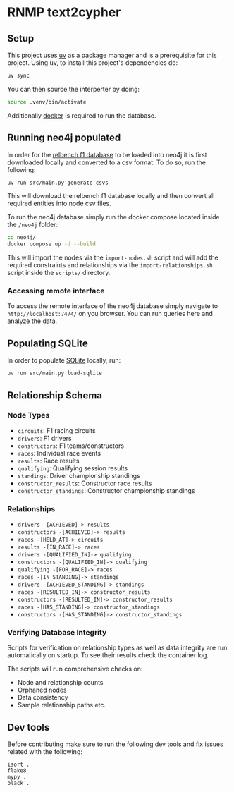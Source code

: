 # RNMP text2cypher

## Setup

This project uses [uv](https://github.com/astral-sh/uv) as a package manager and is a prerequisite for this project. Using uv, to install this project's dependencies do:

```bash
uv sync
```

You can then source the interperter by doing:

```bash
source .venv/bin/activate
```

Additionally [docker](https://www.docker.com/) is required to run the database.

## Running neo4j populated

In order for the [relbench f1 database](https://relbench.stanford.edu/datasets/rel-f1/) to be loaded into neo4j it is first downloaded locally and converted to a csv format. To do so, run the following:

```bash
uv run src/main.py generate-csvs
```

This will download the relbench f1 database locally and then convert all required entities into node csv files.

To run the neo4j database simply run the docker compose located inside the `/neo4j` folder:

```bash
cd neo4j/
docker compose up -d --build
```

This will import the nodes via the `import-nodes.sh` script and will add the required constraints and relationships via the `import-relationships.sh` script inside the `scripts/` directory.

### Accessing remote interface

To access the remote interface of the neo4j database simply navigate to `http://localhost:7474/` on you browser. You can run queries here and analyze the data. 

## Populating SQLite

In order to populate [SQLite](https://sqlite.org/) locally, run:

```bash
uv run src/main.py load-sqlite
```

## Relationship Schema

### Node Types
- `circuits`: F1 racing circuits
- `drivers`: F1 drivers
- `constructors`: F1 teams/constructors
- `races`: Individual race events
- `results`: Race results
- `qualifying`: Qualifying session results
- `standings`: Driver championship standings
- `constructor_results`: Constructor race results
- `constructor_standings`: Constructor championship standings

### Relationships
- `drivers -[ACHIEVED]-> results`
- `constructors -[ACHIEVED]-> results`
- `races -[HELD_AT]-> circuits`
- `results -[IN_RACE]-> races`
- `drivers -[QUALIFIED_IN]-> qualifying`
- `constructors -[QUALIFIED_IN]-> qualifying`
- `qualifying -[FOR_RACE]-> races`
- `races -[IN_STANDING]-> standings`
- `drivers -[ACHIEVED_STANDING]-> standings`
- `races -[RESULTED_IN]-> constructor_results`
- `constructors -[RESULTED_IN]-> constructor_results`
- `races -[HAS_STANDING]-> constructor_standings`
- `constructors -[HAS_STANDING]-> constructor_standings`

### Verifying Database Integrity

Scripts for verification on relationship types as well as data integrity are run automatically on startup. 
To see their results check the container log.

The scripts will run comprehensive checks on:
- Node and relationship counts
- Orphaned nodes
- Data consistency
- Sample relationship paths etc.

## Dev tools

Before contributing make sure to run the following dev tools and fix issues related with the following:

```
isort .
flake8
mypy .
black .
```
